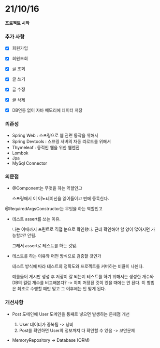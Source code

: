 # 21/10/16

**프로젝트 시작**

### 추가 사항
- [X] 회원가입
- [X] 회원조회
- [X] 글 조회
- [X] 글 쓰기
- [X] 글 수정
- [X] 글 삭제
- [X] DB연동 없이 자바 메모리에 데이터 저장


### 의존성

  - Spring Web : 스프링으로 웹 관련 동작을 위해서
  - Spring Devtools : 스프링 서버의 자동 리로드를 위해서
  - Thymeleaf : 동적인 웹을 위한 웹엔진
  - Lombok
  - Jpa
  - MySql Connector


### 의문점
- @Component는 무엇을 하는 역할인고

  스프링에서 이 어노테이션을 읽어들이고 빈에 등록한다.

@RequiredArgsConstructor는 무엇을 하는 역할인고

- 테스트 assert를 쓰는 이유.

  나는 이때까지 프린트로 직접 눈으로 확인했다. 근데 확인해야 할 양이 많아지면 가능할까? 안됨.

  그래서 assert로 테스트를 하는 것임.

- 테스트를 하는 이유와 어떤 방식으로 검증할 것인가

  테스트 방식에 따라 테스트의 정확도와 프로젝트를 커버하는 비율이 나뉜다.

  예를들어 게시판 생성 후 저장이 잘 되는지 테스트를 하기 위해서는 생성한 개수와 DB의 컬럼 개수를 비교해본다? -> 이미 저장된 것이 있을 때에는 안 된다. 이 방법은 최초로 수행할 때만 맞고 그 이후에는 안 맞게 된다.


### 개선사항

- Post 도메인에 User 도메인을 통째로 넣으면 발생하는 문제점 개선

  1. User 데이터가 중복됨 -> 낭비
  2. Post를 확인하면 User의 정보까지 다 확인할 수 있음 -> 보안문제

- MemoryRepository -> Database (ORM)